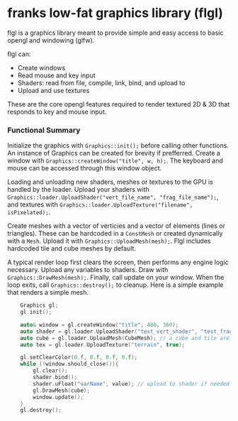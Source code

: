 # franks low-fat graphics library (flgl)
flgl is a graphics library meant to provide simple and easy access to basic opengl and windowing (glfw). 

flgl can:
* Create windows
* Read mouse and key input
* Shaders: read from file, compile, link, bind, and upload to
* Upload and use textures

These are the core opengl features required to render textured 2D & 3D that responds to key and mouse input. 

### Functional Summary
  Initialize the graphics with `Graphics::init();` before calling other functions. An instance of Graphics can be created for brevity if prefferred. Create a window with `Graphics::createWindow("title", w, h);`. The keyboard and mouse can be accessed through this window object.  
  
  Loading and unloading new shaders, meshes or textures to the GPU is handled by the loader. Upload your shaders with `Graphics::loader.UploadShader("vert_file_name", "frag_file_name");`, and textures with `Graphics::loader.UploadTexture("filename", isPixelated);`.
  
Create meshes with a vector of verticies and a vector of elements (lines or triangles). These can be hardcoded in a `ConstMesh` or created dynamically with a `Mesh`. Upload it with `Graphics::UploadMesh(mesh);`. Flgl includes hardcoded tile and cube meshes by default.  
  
  A typical render loop first clears the screen, then performs any engine logic necessary. Upload any variables to shaders. Draw with `Graphics::DrawMesh(mesh);`. Finally, call update on your window. When the loop exits, call `Graphics::destroy();` to cleanup. Here is a simple example that renders a simple mesh.
  
```c++
    Graphics gl;
    gl.init();

    auto& window = gl.createWindow("title", 480, 360);
    auto shader = gl.loader.UploadShader("test_vert_shader", "test_frag_shader");
    auto cube = gl.loader.UploadMesh(CubeMesh); // a cube and tile are included, define more
    auto tex = gl.loader.UploadTexture("terrain", true);

    gl.setClearColor(0.f, 0.f, 0.f, 0.f);
    while (!window.should_close()){
        gl.clear();
        shader.bind();
        shader.uFloat("varName", value); // upload to shader if needed
        gl.DrawMesh(cube);
        window.update();
    }
    gl.destroy();
```
